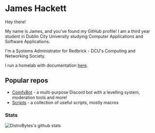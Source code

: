 # James Hackett
Hey there!

My name is James, and you've found my GitHub profile! I am a third year student in Dublin City University studying Computer Applications and Software Applications.

I'm a Systems Administrator for Redbrick - DCU's Computing and Networking Society.

I run a homelab with documentation [here](https://docs.james-hackett.ie).

## Popular repos

- [ComfyBot](https://www.github.com/DistroByte/ComfyBot) - a multi-purpose Discord bot with a levelling system, moderation tools and more!
- [Scripts](https://www.github.com/DistroByte/Useful-Scripts) - a collection of useful scripts, mostly macros

### Stats

![DistroBytes's github stats](https://github-readme-stats.vercel.app/api?username=DistroByte&count_private=true&show_icons=true&theme=dark)
